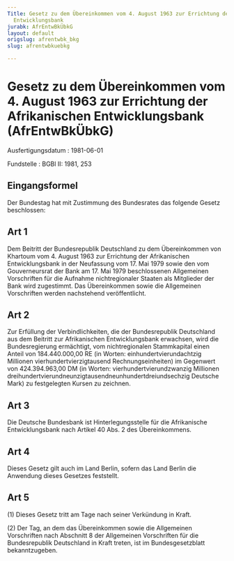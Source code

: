 ```yaml
---
Title: Gesetz zu dem Übereinkommen vom 4. August 1963 zur Errichtung der Afrikanischen
  Entwicklungsbank
jurabk: AfrEntwBkÜbkG
layout: default
origslug: afrentwbk_bkg
slug: afrentwbkuebkg

---
```


# Gesetz zu dem Übereinkommen vom 4. August 1963 zur Errichtung der Afrikanischen Entwicklungsbank (AfrEntwBkÜbkG)

Ausfertigungsdatum
:   1981-06-01

Fundstelle
:   BGBl II: 1981, 253



## Eingangsformel

Der Bundestag hat mit Zustimmung des Bundesrates das folgende Gesetz beschlossen:


## Art 1

Dem Beitritt der Bundesrepublik Deutschland zu dem Übereinkommen von Khartoum vom 4. August 1963 zur Errichtung der Afrikanischen Entwicklungsbank in der Neufassung vom 17. Mai 1979 sowie den vom Gouverneursrat der Bank am 17. Mai 1979 beschlossenen Allgemeinen Vorschriften für die Aufnahme nichtregionaler Staaten als Mitglieder der Bank wird zugestimmt. Das Übereinkommen sowie die Allgemeinen Vorschriften werden nachstehend veröffentlicht.


## Art 2

Zur Erfüllung der Verbindlichkeiten, die der Bundesrepublik Deutschland aus dem Beitritt zur Afrikanischen Entwicklungsbank erwachsen, wird die Bundesregierung ermächtigt, vom nichtregionalen Stammkapital einen Anteil von 184.440.000,00 RE (in Worten: einhundertvierundachtzig Millionen vierhundertvierzigtausend Rechnungseinheiten) im Gegenwert von 424.394.963,00 DM (in Worten: vierhundertvierundzwanzig Millionen dreihundertvierundneunzigtausendneunhundertdreiundsechzig Deutsche Mark) zu festgelegten Kursen zu zeichnen.


## Art 3

Die Deutsche Bundesbank ist Hinterlegungsstelle für die Afrikanische Entwicklungsbank nach Artikel 40 Abs. 2 des Übereinkommens.


## Art 4

Dieses Gesetz gilt auch im Land Berlin, sofern das Land Berlin die Anwendung dieses Gesetzes feststellt.


## Art 5

(1) Dieses Gesetz tritt am Tage nach seiner Verkündung in Kraft.

(2) Der Tag, an dem das Übereinkommen sowie die Allgemeinen Vorschriften nach Abschnitt 8 der Allgemeinen Vorschriften für die Bundesrepublik Deutschland in Kraft treten, ist im Bundesgesetzblatt bekanntzugeben.


